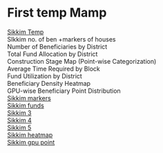 <h1>First temp Mamp</h1>
<a href ="https://khushilohia.github.io/maps_sikkim_temp/1/index.html#9/27.6359/88.5761">Sikkim Temp</a>
<br>
SIkkim no. of ben +markers of houses<br>
Number of Beneficiaries by District<br>
Total Fund Allocation by District<br>
Construction Stage Map (Point-wise Categorization)<br>
Average Time Required by Block<br>
Fund Utilization by District<br>
Beneficiary Density Heatmap<br>
GPU-wise Beneficiary Point Distribution<br>
<a href ="https://khushilohia.github.io/maps_sikkim_temp/gis_beneficiary_map/index.html">Sikkim markers</a>
<br>
<a href ="https://khushilohia.github.io/maps_sikkim_temp/qgis2web_2025_05_21-01_30_46_089405/index.html">Sikkim funds</a>
<br>
<a href ="https://khushilohia.github.io/maps_sikkim_temp/qgis2web_2025_05_21-17_09_49_352449/index.html">Sikkim 3</a>
<br>
<a href ="https://khushilohia.github.io/maps_sikkim_temp/qgis2web_2025_05_21-18_50_11_475735/index.html">Sikkim 4</a>

<br>
<a href ="https://khushilohia.github.io/maps_sikkim_temp/qgis2web_2025_05_21-18_50_33_817900/index.html">Sikkim 5</a>

<br>
<a href ="https://khushilohia.github.io/maps_sikkim_temp/qgis2web_2025_05_21-20_16_23_611124/index.html">Sikkim heatmap</a>

<br>
<a href ="https://khushilohia.github.io/maps_sikkim_temp/qgis2web_2025_05_21-21_25_53_950026/index.html">Sikkim gpu point</a>

